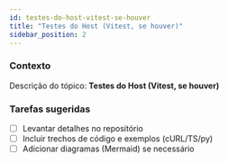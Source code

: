 ```yaml
---
id: testes-do-host-vitest-se-houver
title: "Testes do Host (Vitest, se houver)"
sidebar_position: 2
---
```


<!-- Conteúdo inicial (stub). Preencha com detalhes do projeto. -->

### Contexto
Descrição do tópico: **Testes do Host (Vitest, se houver)**

### Tarefas sugeridas
- [ ] Levantar detalhes no repositório
- [ ] Incluir trechos de código e exemplos (cURL/TS/py)
- [ ] Adicionar diagramas (Mermaid) se necessário